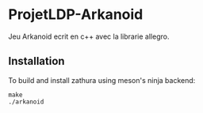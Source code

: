 # ProjetLDP-Arkanoid
Jeu Arkanoid ecrit en c++ avec la librarie allegro.

Installation
------------

To build and install zathura using meson's ninja backend:

    make
    ./arkanoid

